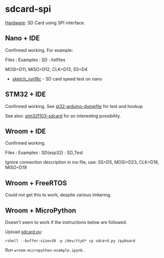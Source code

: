 # sdcard-spi

[Hardware](https://uk.banggood.com/Micro-TF-Card-Memory-Shield-Module-SPI-Micro-Storage-Card-Adapter-p-919914.html?akmClientCountry=GB&rmmds=myorder&cur_warehouse=CN): SD Card using SPI interface. 

## Nano + IDE

Confirmed working. For example:

Files : Examples : SD : listfiles

MOSI=D11, MISO=D12, CLK=D13, SS=D4


* [sketch_jun18c](sketch_jun18c) - SD card speed test on nano


## STM32 + IDE

Confirmed working. See [st32-arduino-dumpfile](st32-arduino-dumpfile) for test and hookup

See also: [stm32f103-sdcard](https://github.com/NimaMX/STM32F103-SDCARD) for an interesting possibility.

## Wroom + IDE

Confirmed working.


Files : Examples : SD(esp32) : SD_Test

Ignore connection description in ino file, use: SS=D5, MOSI=D23, CLK=D18, MISO=D19




## Wroom + FreeRTOS

Could not get this to work, despite various tinkering.


## Wroom + MicroPython

Doesn't seem to work if the instructions below are followed.

Upload [sdcard.py](https://github.com/micropython/micropython/blob/master/drivers/sdcard/sdcard.py):

```
rshell --buffer-size=30 -p /dev/ttyU* cp sdcard.py /pyboard

```

Run `wroom-micropython-example.ipynb` . 


